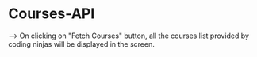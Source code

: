 # Courses-API

--> On clicking on "Fetch Courses" button, all the courses list provided by coding ninjas will be displayed in the screen. 
